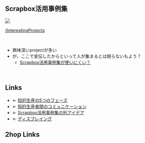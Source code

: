 ## Scrapbox活用事例集
<a href="https://gyazo.com/105dedf7e68496cb28533af44454a3e3" target="_blank" rel="noopener noreferrer">![](https://gyazo.com/105dedf7e68496cb28533af44454a3e3/raw)</a>

[/InterestingProjects](https://scrapbox.io/InterestingProjects)

<br>

- 興味深いprojectが多い
- が、ここで宣伝したからといって人が集まるとは限らないもよう？
    - [Scrapbox活用事例集が使いにくい？](Scrapbox活用事例集が使いにくい_.md)

<br>

## Links
- ← [知的生産の5つのフェーズ](知的生産の5つのフェーズ.md)
- ← [知的生産者間のコミュニケーション](知的生産者間のコミュニケーション.md)
- ← [Scrapbox活用事例集の別アイデア](Scrapbox活用事例集の別アイデア.md)
- ← [ディスプレイング](ディスプレイング.md)

## 2hop Links
